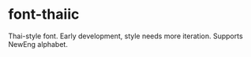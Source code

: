 # font-thaiic
Thai-style font. Early development, style needs more iteration. Supports NewEng alphabet.
